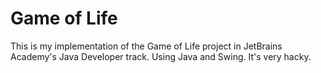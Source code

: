 # Game of Life

This is my implementation of the Game of Life project in JetBrains Academy's Java Developer track. Using Java and Swing. It's very hacky.

